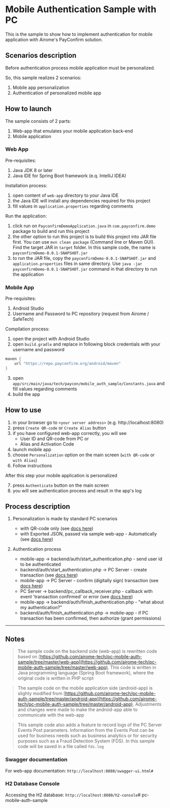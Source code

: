 # Mobile Authentication Sample with PC
This is the sample to show how to implement authentication for mobile application with Airome's PayConfirm solution.

## Scenarios description
Before authentication process mobile application must be personalized.

So, this sample realizes 2 scenarios:
1. Mobile app personalization
2. Authentication of personalized mobile app

## How to launch
The sample consists of 2 parts:
1. Web-app that emulates your mobile application back-end
2. Mobile application

### Web App
Pre-requisites:
1. Java JDK 8 or later
2. Java IDE for Spring Boot framework (e.q. IntelliJ IDEA) 

Installation process:
1. open content of `web-app` directory to your Java IDE
2. the Java IDE will install any dependencies required for this project
3. fill values in `application.properties` regarding comments

Run the application:
1. click run on `PayconfirmDemoApplication.java` in `com.payconfirm.demo` package to build and run this project
2. the other option to run this project is to build this project into JAR file first. You can use `mvn clean package` (Command line or Maven GUI). Find the target JAR in `target` folder. In this sample code, the name is `payconfirmDemo-0.0.1-SNAPSHOT.jar`
3. to run the JAR file, copy the `payconfirmDemo-0.0.1-SNAPSHOT.jar` and `application.properties` files in same directory. Use `java -jar payconfirmDemo-0.0.1-SNAPSHOT.jar` command in that directory to run the application

### Mobile App
Pre-requisites:
1. Android Studio
2. Username and Password to PC repository (request from Airome / SafeTech)

Compilation process:
1. open the project with Android Studio
2. open `build.gradle` and replace in following block credentials with your username and password
```gradle
maven {
    url "https://repo.payconfirm.org/android/maven"
}
```
3. open `app/src/main/java/tech/paycon/mobile_auth_sample/Constants.java` and fill values regarding comments
4. build the app

## How to use
1. in your browser go to `<your server address>` (e.g. http://localhost:8080)
2. press `Create QR-code` or `Create Alias` button
3. if you have configured web-app correctly, you will see
    - User ID and QR-code from PC or
    - Alias and Activation Code
4. launch mobile app
5. choose `Personalization` option on the main screen (`with QR-code` or `with Alias`)
6. Follow instructions

After this step your mobile application is personalized

7. press `Authenticate` button on the main screen
8. you will see authentication process and result in the app's log

## Process description
1. Personalization is made by standard PC scenarios
    - with QR-code only (see [docs here](https://repo.payconfirm.org/server/doc/v5/arch_and_principles/#mobile-app-personalization-and-keys-generation))
    - with Exported JSON, passed via sample web-app - Automatically (see [docs here](https://repo.payconfirm.org/server/doc/v5/arch_and_principles/#mobile-app-personalization-and-keys-generation))

2. Authentication process
    - mobile-app -> backend/auth/start_authentication.php - send user id to be authenticated
    - backend/auth/start_authentication.php -> PC Server - create transaction (see [docs here](https://repo.payconfirm.org/server/doc/v5/rest-api/#create-transaction))
    - mobile-app -> PC Server - confirm (digitally sign) transaction (see [docs here](https://repo.payconfirm.org/android/doc/5.x/getting_started/#transaction-confirmation-and-declination))
    - PC Server -> backend/pc_callback_receiver.php - callback with event 'transaction confirmed' or error (see [docs here](https://repo.payconfirm.org/server/doc/v5/rest-api/#transactions-endpoint))
    - mobile-app -> backend/auth/finish_authentication.php - "what about my authentication?"
    - backend/auth/finish_authentication.php -> mobile-app - if PC transaction has been confirmed, then authorize (grant permissions)

---

## Notes
>The sample code on the backend side (web-app) is rewritten code based on [https://github.com/airome-tech/pc-mobile-auth-sample/tree/master/web-app](https://github.com/airome-tech/pc-mobile-auth-sample/tree/master/web-app). This code is written in Java programming language (Spring Boot framework), where the original code is written in PHP script

>The sample code on the mobile application side (android-app) is slighty modified from [https://github.com/airome-tech/pc-mobile-auth-sample/tree/master/android-app](https://github.com/airome-tech/pc-mobile-auth-sample/tree/master/android-app). Adjustments and changes were made to make the android-app able to communicate with the web-app

>This sample code also adds a feature to record logs of the PC Server Events Post parameters. Information from the Events Post can be used for business needs such as business analytics or for security purposes such as a Fraud Detection System (FDS). In this sample code will be saved in a file called `fds.log`


### Swagger documentation
For web-app documentation:
`http://localhost:8080/swagger-ui.html#`

### H2 Database Console
Accessing the H2 database:
`http://localhost:8080/h2-console`# pc-mobile-auth-sample
